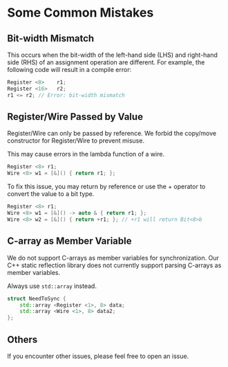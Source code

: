 # Some Common Mistakes

## Bit-width Mismatch

This occurs when the bit-width of the left-hand side (LHS) and right-hand side (RHS) of an assignment operation are different.
For example, the following code will result in a compile error:

```cpp
Register <8>    r1;
Register <16>   r2;
r1 <= r2; // Error: bit-width mismatch
```

## Register/Wire Passed by Value

Register/Wire can only be passed by reference. We forbid the copy/move constructor for Register/Wire to prevent misuse.

This may cause errors in the lambda function of a wire.

```cpp
Register <8> r1;
Wire <8> w1 = [&]() { return r1; };
```

To fix this issue, you may return by reference or use the + operator to convert the value to a bit type.

```cpp
Register <8> r1;
Wire <8> w1 = [&]() -> auto & { return r1; };
Wire <8> w2 = [&]() { return +r1; }; // +r1 will return Bit<8>b
```

## C-array as Member Variable

We do not support C-arrays as member variables for synchronization. Our C++ static reflection library does not currently support parsing C-arrays as member variables.

Always use `std::array` instead.

```cpp
struct NeedToSync {
    std::array <Register <1>, 8> data;
    std::array <Wire <1>, 8> data2;
};
```

## Others

If you encounter other issues, please feel free to open an issue.
